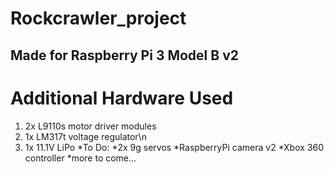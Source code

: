 # Rockcrawler_project

## Made for Raspberry Pi 3 Model B v2

Additional Hardware Used
========================
  1) 2x L9110s motor driver modules
  2) 1x LM317t voltage regulator\n
  3) 1x 11.1V LiPo
  *To Do:
    *2x 9g servos
    *RaspberryPi camera v2
    *Xbox 360 controller
    *more to come...
